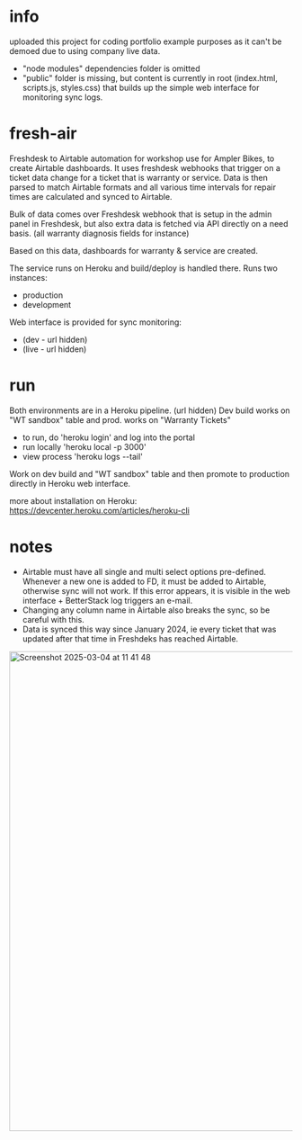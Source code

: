 # info

uploaded this project for coding portfolio example purposes as it can't be demoed due to using company live data.

- "node modules" dependencies folder is omitted
- "public" folder is missing, but content is currently in root (index.html, scripts.js, styles.css) that builds up the simple web interface for monitoring sync logs.


# fresh-air

Freshdesk to Airtable automation for workshop use for Ampler Bikes, to create Airtable dashboards.
It uses freshdesk webhooks that trigger on a ticket data change for a ticket that is warranty or service. Data is then parsed to match Airtable formats and all various time intervals for repair times are calculated and synced to Airtable.

Bulk of data comes over Freshdesk webhook that is setup in the admin panel in Freshdesk, but also extra data is fetched via API directly on a need basis. (all warranty diagnosis fields for instance)

Based on this data, dashboards for warranty & service are created.

The service runs on Heroku and build/deploy is handled there. Runs two instances:

- production
- development

Web interface is provided for sync monitoring:

- (dev - url hidden)
- (live - url hidden)

# run

Both environments are in a Heroku pipeline. (url hidden)
Dev build works on "WT sandbox" table and prod. works on "Warranty Tickets"

- to run, do 'heroku login' and log into the portal
- run locally 'heroku local -p 3000'
- view process 'heroku logs --tail'

Work on dev build and "WT sandbox" table and then promote to production directly in Heroku web interface.

more about installation on Heroku: https://devcenter.heroku.com/articles/heroku-cli

# notes

- Airtable must have all single and multi select options pre-defined. Whenever a new one is added to FD, it must be added to Airtable, otherwise sync will not work. If this error appears, it is visible in the web interface + BetterStack log triggers an e-mail.
- Changing any column name in Airtable also breaks the sync, so be careful with this.
- Data is synced this way since January 2024, ie every ticket that was updated after that time in Freshdeks has reached Airtable.




<img width="853" alt="Screenshot 2025-03-04 at 11 41 48" src="https://github.com/user-attachments/assets/963328ff-2c7d-432c-bc7e-d0c096e5f1b0" />

